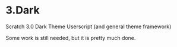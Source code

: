 # 3.Dark
Scratch 3.0 Dark Theme Userscript (and general theme framework)

Some work is still needed, but it is pretty much done.
